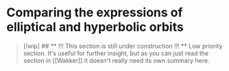 # Comparing the expressions of elliptical and hyperbolic orbits


> [!wip] ## ** !!! This section is still under construction !!! **
> Low priority section. It's useful for further insight, but as you can just read the section in [[Wakker]] it doesn't really need its own summary here.

<!-- Wakker section 8.5 -->